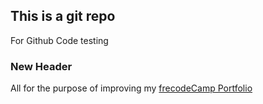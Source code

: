 ## This is a git repo

For Github Code testing

### New Header

All for the purpose of improving my [frecodeCamp Portfolio](http://www.freecodecamp.org)
